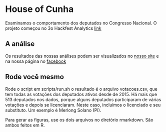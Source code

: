 # House of Cunha 
Examinamos o comportamento dos deputados no Congresso Nacional. 
O projeto começou no 3o Hackfest Analytics [link](https://www.facebook.com/analytics.ufcg/?fref=ts)

## A análise
Os resultados das nossas análises podem ser visualizados no [nosso site](http://houseofcunha.com.br/) e na nossa página no [facebook](https://www.facebook.com/House-of-Cunha-914087372004814/?fref=ts)

## Rode você mesmo
Rode o script em scripts/run.sh o resultado é o arquivo votacoes.csv, que tem todas as votações dos deputados ativos desde de 2015. Há mais que 513 deputados nos dados, porque alguns deputados participaram de várias votações e depois se licenciaram. Neste caso, incluímos o licenciado e seu substituto. Um exemplo é Merlong Solano (PI).

Para gerar as figuras, use os dois arquivos no diretório rmarkdown. São ambos feitos em R.  


